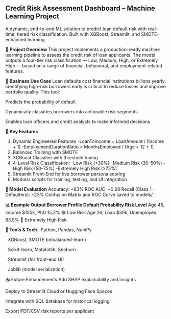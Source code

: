 ## Credit Risk Assessment Dashboard – Machine Learning Project
A dynamic, end-to-end ML solution to predict loan default risk with real-time, tiered risk classification. Built with XGBoost, Streamlit, and SMOTE-enhanced learning.

🚀 **Project Overview**
This project implements a production-ready machine learning pipeline to assess the credit risk of loan applicants. The model outputs a four-tier risk classification — Low, Medium, High, or Extremely High — based on a range of financial, behavioral, and employment-related features.

🎯 **Business Use Case**
Loan defaults cost financial institutions billions yearly. Identifying high-risk borrowers early is critical to reduce losses and improve portfolio quality. This tool:

Predicts the probability of default

Dynamically classifies borrowers into actionable risk segments

Enables loan officers and credit analysts to make informed decisions

🧠 **Key Features**
1.  Dynamic Engineered Features
   -LoanToIncome = LoanAmount / (Income + 1)
   -EmploymentDurationRatio = MonthsEmployed / (Age × 12 + 1)
2. Balanced Training with SMOTE
3. XGBoost Classifier with threshold tuning
4. 4-Level Risk Classification:
    -Low Risk (<30%)
    -Medium Risk (30–50%)
   -High Risk (50–75%)
   -Extremely High Risk (>75%)
5. Streamlit Front-End for live borrower persona scoring
6. Modular scripts for training, testing, and UI integration

**🧪 Model Evaluation**
Accuracy: ~83%
ROC AUC: ~0.68
Recall (Class 1 - Defaulters): ~23%
Confusion Matrix and ROC Curve saved to models/




**📊 Example Output
Borrower Profile	                Default Probability	        Risk Level**
Age 45, Income $150k, PhD	        15.2%	                      🟢 Low Risk
Age 26, Loan $30k, Unemployed	    83.5%	                      🔴 Extremely High Risk


**🧰 Tools & Tech**
. Python, Pandas, NumPy

. XGBoost, SMOTE (imbalanced-learn)

. Scikit-learn, Matplotlib, Seaborn

. Streamlit (for front-end UI)

. Joblib (model serialization)

📤 Future Enhancements
Add SHAP explainability and insights

Deploy to Streamlit Cloud or Hugging Face Spaces

Integrate with SQL database for historical logging

Export PDF/CSV risk reports per applicant





